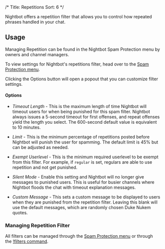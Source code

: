 /*
Title: Repetitions
Sort: 6
*/

Nightbot offers a repetition filter that allows you to control how repeated phrases handled in your chat.

## Usage

Managing Repetition can be found in the Nightbot Spam Protection menu by owners and channel managers.

To view settings for Nightbot's repetitions filter, head over to the [Spam Protection menu](https://nightbot.tv/spam_protection). 

Clicking the Options button will open a popout that you can customize filter settings.

#### Options

- *Timeout Length* - This is the maximum length of time Nightbot will timeout users for when being punished for this spam filter. Nightbot always issues a 5-second timeout for first offenses, and repeat offenses yield the length you select. The 600-second default value is equivalent to 10 minutes.

- *Limit* - This is the minimum percentage of repetitions posted before Nightbot will punish the user for spamming. The default limit is 45% but can be adjusted as needed.

- *Exempt Userlevel* - This is the minimum required userlevel to be exempt from this filter. For example, if `regular` is set, regulars are able to use repetition and not get punished. 

- *Silent Mode* - Enable this setting and Nightbot will no longer give messages to punished users. This is useful for busier channels where Nightbot floods the chat with timeout explanation messages.

- *Custom Message* - This sets a custom message to be displayed to users when they are punished from the repetition filter. Leaving this blank will use the default messages, which are randomly chosen Duke Nukem quotes.

### Managing Repetition Filter

All filters can be managed through the [Spam Protection menu](https://nightbot.tv/spam_protection) or through the [!filters command](https://docs.nightbot.tv/commands/filters).
